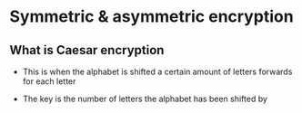 # Symmetric & asymmetric encryption

## What is Caesar encryption

- This is when the alphabet is shifted a certain amount of letters forwards for each letter

- The key is the number of letters the alphabet has been shifted by

